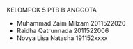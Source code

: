 KELOMPOK 5 PTB B
ANGGOTA 
- Muhammad Zaim Milzam  2011522020
- Raidha Qatrunnada     2011522006
- Novya Lisa Natasha    191152xxxx
